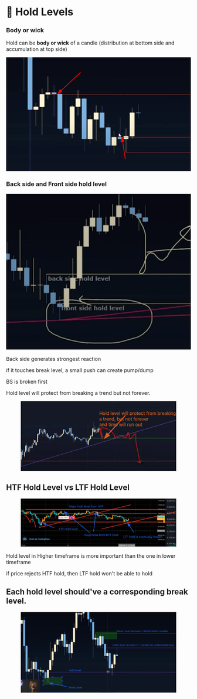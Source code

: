 # 🔗 Hold Levels

### Body or wick

Hold can be **body or wick** of a candle (distribution at bottom side and accumulation at top side)

![Untitled](<../../.gitbook/assets/Untitled (3).png>)

### Back side and Front side hold level

![Untitled](<../../.gitbook/assets/Untitled (4) (1).png>)

Back side generates strongest reaction

if it touches break level, a small push can create pump/dump

BS is broken first

Hold level will protect from breaking a trend but not forever.

<figure><img src="../../.gitbook/assets/image (7).png" alt=""><figcaption></figcaption></figure>

## HTF Hold Level vs LTF Hold Level

<figure><img src="../../.gitbook/assets/image (1) (1) (1).png" alt=""><figcaption></figcaption></figure>

Hold level in Higher timeframe is more important than the one in lower timeframe&#x20;

if price rejects HTF hold, then LTF hold won't be able to hold&#x20;



## Each hold level should've a corresponding break level.

<figure><img src="../../.gitbook/assets/image (1) (1).png" alt=""><figcaption></figcaption></figure>

